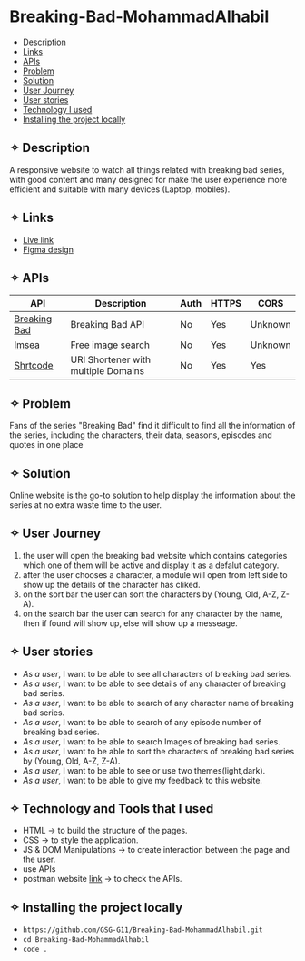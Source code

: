 # Breaking-Bad-MohammadAlhabil

- [Description](#Description)
- [Links](#Links)
- [APIs](#API)
- [Problem](#Problem)
- [Solution](#Solution)
- [User Journey](#Journey)
- [User stories](#stories)
- [Technology I used](#Technology)
- [Installing the project locally](#install)

## ✧ <span id='Description'>Description</span>
A responsive website to watch all things related with breaking bad series, with good content and many designed for make the user experience more efficient and suitable with many devices (Laptop, mobiles).

## ✧ <span id='Links'>Links</span>

- [Live link](https://gsg-g11.github.io/Breaking-Bad-MohammadAlhabil/)
- [Figma design](https://www.figma.com/file/JshNyZADwiEcErdQu4FJcN/Breaking-Bad?node-id=0%3A1)

## ✧ <span id='API'>APIs</span>

API | Description | Auth | HTTPS | CORS |
|---|---|---|---|---|
| [Breaking Bad](https://breakingbadapi.com/documentation) | 	Breaking Bad API | No | Yes | Unknown |
| [Imsea](https://imsea.herokuapp.com/) | Free image search | No | Yes | Unknown |
| [Shrtcode](https://shrtco.de/docs/) | URl Shortener with multiple Domains | No | Yes | Yes |


## ✧ <span id='Problem'>Problem</span>
Fans of the series "Breaking Bad" find it difficult to find all the information of the series, including the characters, their data, seasons, episodes and quotes in one place

## ✧ <span id='Solution'>Solution</span>
Online website is the go-to solution to help display the information about the series at no extra waste time to the user.

## ✧ <span id='Journey'>User Journey</span>

1. the user will open the breaking bad website which contains categories which one of them will be active and display it as a defalut category.
2. after the user chooses a character, a module will open from left side to show up the details of the character has cliked.
3. on the sort bar the user can sort the characters by (Young, Old, A-Z, Z-A).
4. on the search bar the user can search for any character by the name, then if found will show up, else will show up a messeage.

## ✧ <span id='stories'>User stories</span>

- _As a user_, I want to be able to see all characters of breaking bad series.
- _As a user_, I want to be able to see details of any character of breaking bad series.
- _As a user_, I want to be able to search of any character name of breaking bad series.
- _As a user_, I want to be able to search of any episode number of breaking bad series.
- _As a user_, I want to be able to search Images of breaking bad series.
- _As a user_, I want to be able to sort the characters of breaking bad series by (Young, Old, A-Z, Z-A).
- _As a user_, I want to be able to see or use two themes(light,dark).
- _As a user_, I want to be able to give my feedback to this website.


## ✧ <span id='Technology'>Technology and Tools that I used</span>

- HTML → to build the structure of the pages.
- CSS → to style the application.
- JS & DOM Manipulations → to create interaction between the page and the user.
- use APIs
- postman website [link](https://web.postman.co/) → to check the APIs.
## ✧ **Installing the project locally** <span id='install'></span>

- `https://github.com/GSG-G11/Breaking-Bad-MohammadAlhabil.git`
- `cd Breaking-Bad-MohammadAlhabil`
- `code .`
